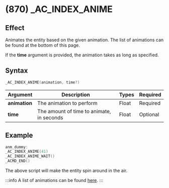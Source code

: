 # (870) _AC_INDEX_ANIME

## Effect

Animates the entity based on the given animation. The list of animations can be found at the bottom of this page.

If the **time** argument is provided, the animation takes as long as specified.

## Syntax

```c
_AC_INDEX_ANIME(animation, time?)
```

| Argument | Description | Types | Required |
| - | - | - | - |
| **animation** | The animation to perform | Float | Required |
| **time** | The amount of time to animate, in seconds | Float | Optional |

## Example

```c
anm_dummy:
_AC_INDEX_ANIME(41)
_AC_INDEX_ANIME_WAIT()
_ACMD_END()
```

The above script will make the entity spin around in the air.

:::info
A list of animations can be found [here](../../dictionary/chibi-animations.md).
:::
